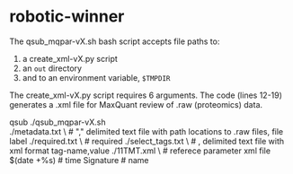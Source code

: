 # robotic-winner

The qsub_mqpar-vX.sh bash script accepts file paths to:

1) a create_xml-vX.py script
2) an `out` directory
3) and to an environment variable, `$TMPDIR` 

The create_xml-vX.py script requires 6 arguments.
The code (lines 12-19) generates a .xml file for MaxQuant review of .raw (proteomics) data. 

qsub ./qsub_mqpar-vX.sh \
     ./metadata.txt \ # "," delimited text file with path locations to .raw files, file label
     ./required.txt \ # required
     ./select_tags.txt \ # , delimited text file with xml format tag-name,value
     ./11TMT.xml \ # referece parameter xml file
     $(date +%s) # time 
     Signature # name



